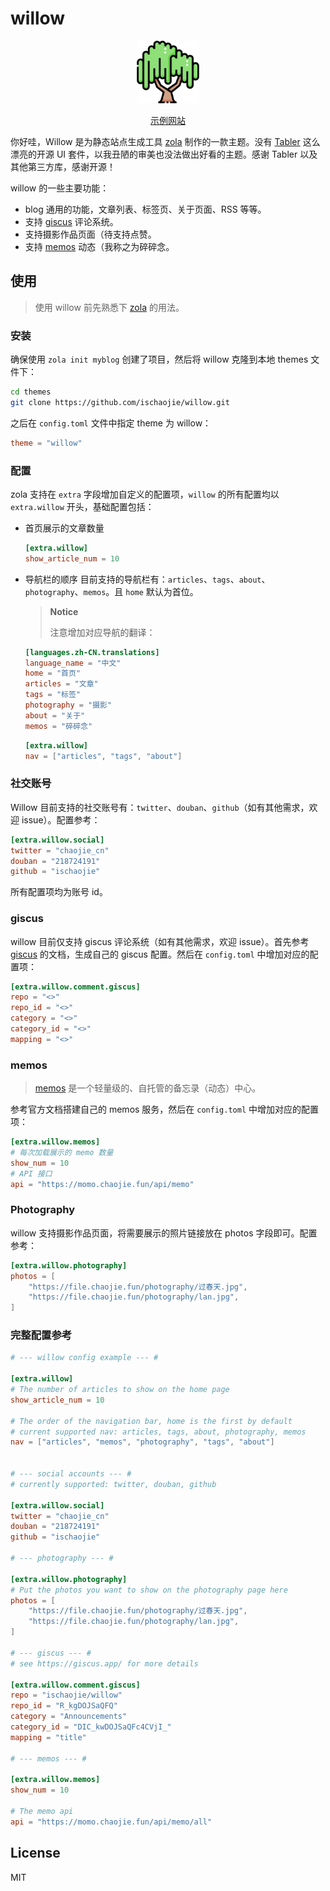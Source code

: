 # willow

<div align="center">
 <img src="static/images/logo.png" alt="logo" width="100">

[示例网站](https://willow.chaojie.fun)
</div>

你好哇，Willow 是为静态站点生成工具 [zola](https://www.getzola.org/) 制作的一款主题。没有 [Tabler](https://github.com/tabler/tabler) 这么漂亮的开源 UI 套件，以我丑陋的审美也没法做出好看的主题。感谢 Tabler 以及其他第三方库，感谢开源！

willow 的一些主要功能：

- blog 通用的功能，文章列表、标签页、关于页面、RSS 等等。
- 支持 [giscus](https://giscus.app/) 评论系统。
- 支持摄影作品页面（待支持点赞。
- 支持 [memos](https://github.com/usememos/memos) 动态（我称之为碎碎念。

## 使用

> 使用 willow 前先熟悉下 [zola](https://www.getzola.org/documentation/getting-started/overview/) 的用法。

### 安装

确保使用 `zola init myblog` 创建了项目，然后将 willow 克隆到本地 themes 文件下：

```bash
cd themes
git clone https://github.com/ischaojie/willow.git
```

之后在 `config.toml` 文件中指定 theme 为 willow：

```toml
theme = "willow"
```

### 配置

zola 支持在 `extra` 字段增加自定义的配置项，`willow` 的所有配置均以 `extra.willow` 开头，基础配置包括：

- 首页展示的文章数量

    ```toml
    [extra.willow]
    show_article_num = 10
    ```
- 导航栏的顺序
    目前支持的导航栏有：`articles`、`tags`、`about`、`photography`、`memos`。且 `home` 默认为首位。

    > **Notice**
    >
    > 注意增加对应导航的翻译：
    ```toml
    [languages.zh-CN.translations]
    language_name = "中文"
    home = "首页"
    articles = "文章"
    tags = "标签"
    photography = "摄影"
    about = "关于"
    memos = "碎碎念"
    ```

    ```toml
    [extra.willow]
    nav = ["articles", "tags", "about"]
    ```


### 社交账号
Willow 目前支持的社交账号有：`twitter`、`douban`、`github`（如有其他需求，欢迎 issue）。配置参考：

```toml
[extra.willow.social]
twitter = "chaojie_cn"
douban = "218724191"
github = "ischaojie"
```

所有配置项均为账号 id。

### giscus

willow 目前仅支持 giscus 评论系统（如有其他需求，欢迎 issue）。首先参考 [giscus](https://giscus.app/) 的文档，生成自己的 giscus 配置。然后在 `config.toml` 中增加对应的配置项：

```toml
[extra.willow.comment.giscus]
repo = "<>"
repo_id = "<>"
category = "<>"
category_id = "<>"
mapping = "<>"

```

### memos

> [memos](https://github.com/usememos/memos) 是一个轻量级的、自托管的备忘录（动态）中心。

参考官方文档搭建自己的 memos 服务，然后在 `config.toml` 中增加对应的配置项：

```toml
[extra.willow.memos]
# 每次加载展示的 memo 数量
show_num = 10
# API 接口
api = "https://momo.chaojie.fun/api/memo"

```

### Photography

willow 支持摄影作品页面，将需要展示的照片链接放在 photos 字段即可。配置参考：

```toml
[extra.willow.photography]
photos = [
    "https://file.chaojie.fun/photography/过春天.jpg",
    "https://file.chaojie.fun/photography/lan.jpg",
]
```

### 完整配置参考

```toml
# --- willow config example --- #

[extra.willow]
# The number of articles to show on the home page
show_article_num = 10

# The order of the navigation bar, home is the first by default
# current supported nav: articles, tags, about, photography, memos
nav = ["articles", "memos", "photography", "tags", "about"]


# --- social accounts --- #
# currently supported: twitter, douban, github

[extra.willow.social]
twitter = "chaojie_cn"
douban = "218724191"
github = "ischaojie"

# --- photography --- #

[extra.willow.photography]
# Put the photos you want to show on the photography page here
photos = [
    "https://file.chaojie.fun/photography/过春天.jpg",
    "https://file.chaojie.fun/photography/lan.jpg",
]

# --- giscus --- #
# see https://giscus.app/ for more details

[extra.willow.comment.giscus]
repo = "ischaojie/willow"
repo_id = "R_kgDOJSaQFQ"
category = "Announcements"
category_id = "DIC_kwDOJSaQFc4CVjI_"
mapping = "title"

# --- memos --- #

[extra.willow.memos]
show_num = 10

# The memo api
api = "https://momo.chaojie.fun/api/memo/all"
```

## License

MIT
